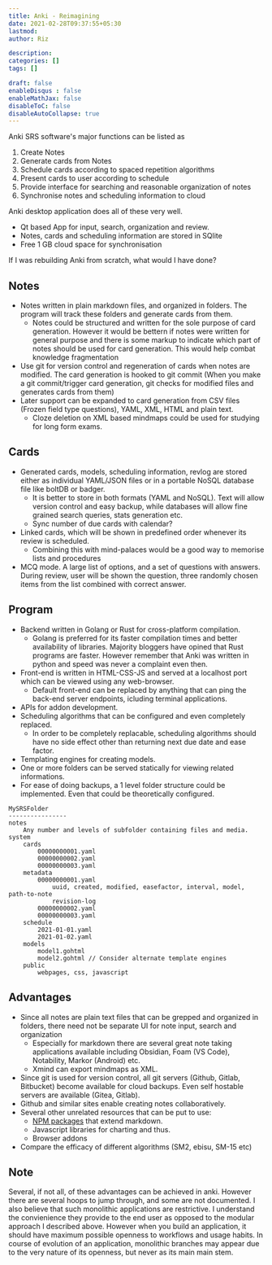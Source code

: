 ```yaml
---
title: Anki - Reimagining
date: 2021-02-28T09:37:55+05:30
lastmod: 
author: Riz

description: 
categories: []
tags: []

draft: false
enableDisqus : false
enableMathJax: false
disableToC: false
disableAutoCollapse: true
---
```


Anki SRS software's major functions can be listed as
1. Create Notes
2. Generate cards from Notes
3. Schedule cards according to spaced repetition algorithms
4. Present cards to user according to schedule
5. Provide interface for searching and reasonable organization of notes
6. Synchronise notes and scheduling information to cloud

Anki desktop application does all of these very well.
- Qt based App for input, search, organization and review.
- Notes, cards and scheduling information are stored in SQlite
- Free 1 GB cloud space for synchronisation

If I was rebuilding Anki from scratch, what would I have done?

## Notes
- Notes written in plain markdown files, and organized in folders. The program will track these folders and generate cards from them. 
  - Notes could be structured and written for the sole purpose of card generation. However it would be bettern if notes were written for general purpose and there is some markup to indicate which part of notes should be used for card generation. This would help combat knowledge fragmentation
- Use git for version control and regeneration of cards when notes are modified. The card generation is hooked to git commit (When you make a git commit/trigger card generation, git checks for modified files and generates cards from them)
- Later support can be expanded to card generation from CSV files (Frozen field type questions), YAML, XML, HTML and plain text.
  - Cloze deletion on XML based mindmaps could be used for studying for long form exams. 

## Cards
- Generated cards, models, scheduling information, revlog are stored either as individual YAML/JSON files or in a portable NoSQL database file like boltDB or badger.
  - It is better to store in both formats (YAML and NoSQL). Text will allow version control and easy backup, while databases will allow fine grained search queries, stats generation etc.
  - Sync number of due cards with calendar?
- Linked cards, which will be shown in predefined order whenever its review is scheduled. 
  - Combining this with mind-palaces would be a good way to memorise lists and procedures
- MCQ mode. A large list of options, and a set of questions with answers. During review, user will be shown the question, three randomly chosen items from the list combined with correct answer.
 

## Program
- Backend written in Golang or Rust for cross-platform compilation.
  - Golang is preferred for its faster compilation times and better availability of libraries. Majority bloggers have opined that Rust programs are faster. However remember that Anki was written in python and speed was never a complaint even then.
- Front-end is written in HTML-CSS-JS and served at a localhost port which can be viewed using any web-browser.
  - Default front-end can be replaced by anything that can ping the back-end server endpoints, icluding terminal applications.
- APIs for addon development. 
- Scheduling algorithms that can be configured and even completely replaced.
  - In order to be completely replacable, scheduling algorithms should have no side effect other than returning next due date and ease factor.
- Templating engines for creating models.
- One or more folders can be served statically for viewing related informations.
- For ease of doing backups, a 1 level folder structure could be implemented. Even that could be theoretically configured.
```
MySRSFolder
----------------
notes
    Any number and levels of subfolder containing files and media.
system
    cards
        00000000001.yaml
        00000000002.yaml
        00000000003.yaml
    metadata
        00000000001.yaml
            uuid, created, modified, easefactor, interval, model, path-to-note
            revision-log
        00000000002.yaml
        00000000003.yaml
    schedule
        2021-01-01.yaml
        2021-01-02.yaml
    models
        model1.gohtml
        model2.gohtml // Consider alternate template engines
    public
        webpages, css, javascript
```
## Advantages
- Since all notes are plain text files that can be grepped and organized in folders, there need not be separate UI for note input, search and organization
  - Especially for markdown there are several great note taking applications available including Obsidian, Foam (VS Code), Notability, Markor (Android) etc.
  - Xmind can export mindmaps as XML.
- Since git is used for version control, all git servers (Github, Gitlab, Bitbucket) become available for cloud backups. Even self hostable servers are available (Gitea, Gitlab).
- Github and similar sites enable creating notes collaboratively.
- Several other unrelated resources that can be put to use:
  - [NPM packages](https://www.npmjs.com/search?q=markdown) that extend markdown.
  - Javascript libraries for charting and thus. 
  - Browser addons
- Compare the efficacy of different algorithms (SM2, ebisu, SM-15 etc)
  
## Note
Several, if not all, of these advantages can be achieved in anki. However there are several hoops to jump through, and some are not documented. I also believe that such monolithic applications are restrictive. I understand the convienience they provide to the end user as opposed to the modular approach I described above. However when you build an application, it should have maximum possible openness to workflows and usage habits. In course of evolution of an application,  monolithic branches may appear due to the very nature of its openness, but never as its main main stem. 